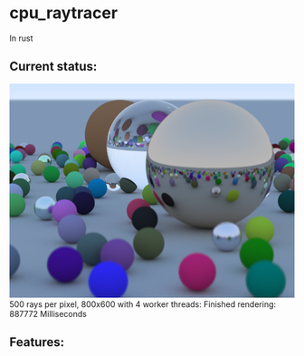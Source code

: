 # cpu_raytracer
In rust


## Current status:
![alt text](https://github.com/jschouls/cpu_raytracer/raw/master/other/images/new.png "Current result")
500 rays per pixel, 800x600 with 4 worker threads:
Finished rendering: 887772 Milliseconds
## Features:

